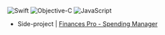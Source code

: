 ![Swift](https://img.shields.io/badge/Swift-F54A2A?style=flat-rounded&logo=swift&logoColor=white)
![Objective-C](https://img.shields.io/badge/Objective--C-%233A95E3.svg?style=flat-rounded&logo=apple&logoColor=white)
![JavaScript](https://shields.io/badge/JavaScript-F7DF1E?style=flat-rounded&logo=JavaScript&logoColor=white)

- Side-project | [Finances Pro - Spending Manager](https://apps.apple.com/app/id6472495887)
